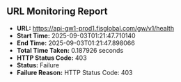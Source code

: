 ## URL Monitoring Report

- **URL:** https://api-gw1-prod1.fisglobal.com/gw/v1/health
- **Start Time:** 2025-09-03T01:21:47.710140
- **End Time:** 2025-09-03T01:21:47.898066
- **Total Time Taken:** 0.187926 seconds
- **HTTP Status Code:** 403
- **Status:** Failure
- **Failure Reason:** HTTP Status Code: 403
